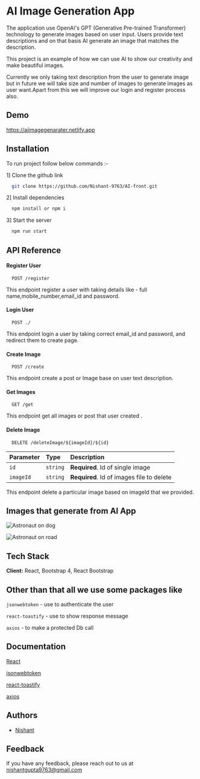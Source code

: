 
# AI Image Generation App


The application use OpenAI's GPT (Generative Pre-trained Transformer) technology to generate images based on user input. Users provide text descriptions and on that basis AI generate an image that matches the description.

This project is an example of how we can use AI to show our creativity and make beautiful images.

Currently we only taking text description from the user to generate image but in future we will take size and number of images to generate images as user want.Apart from this we will improve our login and register process also.





## Demo

https://aiimagegenarater.netlify.app


## Installation

To run project follow below commands :-



1]  Clone the github link

```bash
  git clone https://github.com/Nishant-9763/AI-front.git
```

2] Install dependencies

```bash
  npm install or npm i
```

3] Start the server

```bash
  npm run start
```


    
## API Reference

#### Register User

```http
  POST /register
```
This endpoint register a user with taking details like  - full name,mobile_number,email_id and password.

#### Login User
```http
  POST ./
```
 This endpoint login a user by taking correct email_id and password, and redirect them to create page.


#### Create Image
```http
  POST /create
```
 This endpoint create a post or Image base on user text description.

#### Get Images

```http
  GET /get
```

 This endpoint get all images or post that user created .

#### Delete Image
```http
  DELETE /deleteImage/${imageId}/${id}
```

| Parameter | Type     | Description                       |
| :-------- | :------- | :-------------------------------- |
|`id`       | `string` | **Required**. Id of single image  |
| `imageId` | `string` | **Required**. Id of images file to delete |

 This endpoint delete a particular image based on imageId that we provided.


## Images that generate from AI App 

![Astronaut on dog](https://res.cloudinary.com/ddraawvgd/image/upload/v1681464814/1681464812334.png)

![Astronaut on road](https://res.cloudinary.com/ddraawvgd/image/upload/v1681465018/1681465016237.png)


## Tech Stack

**Client:** React, Bootstrap 4, React Bootstrap
 

## Other than that all we use some packages like 

`jsonwebtoken` - use to authenticate the user


`react-toastify` - use to show response message


`axios` - to make a protected Db call







## Documentation

[React](https://react.dev/)

[jsonwebtoken](https://www.npmjs.com/package/jsonwebtoken)

[react-toastify](https://www.npmjs.com/package/react-toastify)

[axios](https://www.npmjs.com/package/axios)




## Authors

- [Nishant](https://github.com/Nishant-9763)


## Feedback

If you have any feedback, please reach out to us at nishantgupta9763@gmail.com


